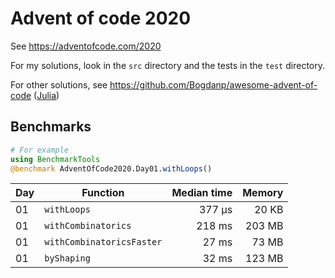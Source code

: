# Advent of code 2020

See https://adventofcode.com/2020

For my solutions, look in the `src` directory and the tests in the `test` directory.

For other solutions, see https://github.com/Bogdanp/awesome-advent-of-code ([Julia](https://github.com/Bogdanp/awesome-advent-of-code#julia))

## Benchmarks

```julia
# For example
using BenchmarkTools
@benchmark AdventOfCode2020.Day01.withLoops()
```

| Day | Function | Median time | Memory |
|-----|----------|------------:|-------:|
| 01  | `withLoops` | 377 μs | 20 KB |
| 01  | `withCombinatorics` | 218 ms | 203 MB |
| 01  | `withCombinatoricsFaster` | 27 ms | 73 MB |
| 01  | `byShaping` | 32 ms | 123 MB |